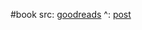 #book
src: [goodreads](https://www.goodreads.com/book/show/229344.Sketch_for_a_Historical_Picture_of_the_Progress_of_the_Human_Mind?from_search=true&from_srp=true&qid=zuD57oVs6C&rank=1) 
^: [post](https://rootsofprogress.org/a-new-philosophy-of-progress) 

